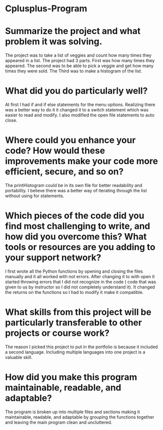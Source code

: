 # Cplusplus-Program
# Summarize the project and what problem it was solving.
The project was to take a list of veggies and count how many times they appeared in a list. The project had 3 parts. First was how many times they appeared. The second was to be able to pick a veggie and get how many times they were sold. The Third was to make a histogram of the list. 

# What did you do particularly well?
At first I had if and if else statements for the menu options.  Realizing there was a better way to do it it changed it to a switch statement which was easier to read and modify. I also modified the open file statements to auto close. 

# Where could you enhance your code? How would these improvements make your code more efficient, secure, and so on?
The printHistogram could be in its own file for better readability and portability. I believe there was a better way of iterating through the list without using for statements. 

# Which pieces of the code did you find most challenging to write, and how did you overcome this? What tools or resources are you adding to your support network?
I first wrote all the Python functions by opening and closing the files manually and it all worked with not errors. After changing it to with open it started throwing errors that I did not recognize in the code ( code that was given to us by instructor so I did not completely understand it). It changed the returns on the functions so I had to modify it make it compatible.    

# What skills from this project will be particularly transferable to other projects or course work?
The reason I picked this project to put in the portfolio is because it included a second language. Including multiple languages into one project is a valuable skill.  

# How did you make this program maintainable, readable, and adaptable?
The program is broken up into multiple files and sections making it maintainable, readable, and adaptable by grouping the functions together and leaving the main program clean and uncluttered.  
